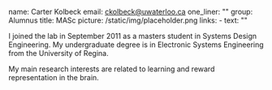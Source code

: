 name: Carter Kolbeck
email: ckolbeck@uwaterloo.ca
one_liner: ""
group: Alumnus
title: MASc
picture: /static/img/placeholder.png
links:
    - text: ""

I joined the lab in September 2011 as a masters student in Systems Design
Engineering. My undergraduate degree is in Electronic Systems Engineering from
the University of Regina.

My main research interests are related to learning and reward representation
in the brain.
